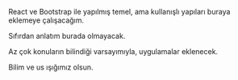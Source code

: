 React ve Bootstrap ile yapılmış temel, ama kullanışlı yapıları buraya eklemeye çalışacağım.

Sıfırdan anlatım burada olmayacak.

Az çok konuların bilindiği varsayımıyla, uygulamalar eklenecek.

Bilim ve us ışığımız olsun.

